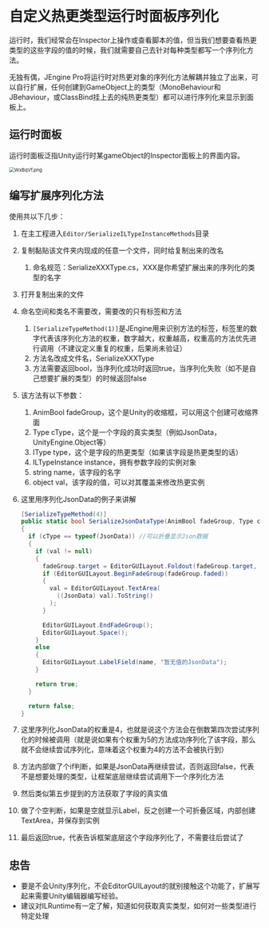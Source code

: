 # 自定义热更类型运行时面板序列化

运行时，我们经常会在Inspector上操作或查看脚本的值，但当我们想要查看热更类型的这些字段的值的时候，我们就需要自己去针对每种类型都写一个序列化方法。

无独有偶，JEngine Pro将运行时对热更对象的序列化方法解耦并独立了出来，可以自行扩展，任何创建到GameObject上的类型（MonoBehaviour和JBehaviour，或ClassBind挂上去的纯热更类型）都可以进行序列化来显示到面板上。

## 运行时面板

运行时面板泛指Unity运行时某gameObject的Inspector面板上的界面内容。

<img src="https://z3.ax1x.com/2021/08/06/fu96R1.png" alt="WxBqVf.png" style="zoom: 67%;" />


## 编写扩展序列化方法

使用共以下几步：

1. 在主工程进入```Editor/SerializeILTypeInstanceMethods```目录

2. 复制黏贴该文件夹内现成的任意一个文件，同时给复制出来的改名

   1. 命名规范：SerializeXXXType.cs，XXX是你希望扩展出来的序列化的类型的名字

3. 打开复制出来的文件

4. 命名空间和类名不需要改，需要改的只有标签和方法

   1. ```[SerializeTypeMethod(1)]```是JEngine用来识别方法的标签，标签里的数字代表该序列化方法的权重，数字越大，权重越高，权重高的方法优先进行调用（不建议定义重复的权重，后果尚未验证）
   2. 方法名改成文件名，SerializeXXXType
   3. 方法需要返回bool，当序列化成功时返回true，当序列化失败（如不是自己想要扩展的类型）的时候返回false

5. 该方法有以下参数：

   1. AnimBool fadeGroup，这个是Unity的收缩框，可以用这个创建可收缩界面
   2. Type cType，这个是一个字段的真实类型（例如JsonData，UnityEngine.Object等）
   3.  IType type，这个是字段的热更类型（如果该字段是热更类型的话）
   4. ILTypeInstance instance，拥有参数字段的实例对象
   6. string name，该字段的名字
   6. object val，该字段的值，可以对其覆盖来修改热更实例
   
6. 这里用序列化JsonData的例子来讲解

   ```c#
   [SerializeTypeMethod(4)]
   public static bool SerializeJsonDataType(AnimBool fadeGroup, Type cType, IType type, ILTypeInstance instance, string name, object val)
   {
     if (cType == typeof(JsonData)) //可以折叠显示Json数据
     {
       if (val != null)
       {
         fadeGroup.target = EditorGUILayout.Foldout(fadeGroup.target, name, true);
         if (EditorGUILayout.BeginFadeGroup(fadeGroup.faded))
         {
           val = EditorGUILayout.TextArea(
             ((JsonData) val).ToString()
           );
         }
   
         EditorGUILayout.EndFadeGroup();
         EditorGUILayout.Space();
       }
       else
       {
         EditorGUILayout.LabelField(name, "暂无值的JsonData");
       }
   
       return true;
     }
   
     return false;
   }
   ```
   
7. 这里序列化JsonData的权重是4，也就是说这个方法会在倒数第四次尝试序列化的时候被调用（就是说如果有个权重为5的方法成功序列化了该字段，那么就不会继续尝试序列化，意味着这个权重为4的方法不会被执行到）

8. 方法内部做了个if判断，如果是JsonData再继续尝试，否则返回false，代表不是想要处理的类型，让框架底层继续尝试调用下一个序列化方法

9. 然后类似第五步提到的方法获取了字段的真实值

10. 做了个空判断，如果是空就显示Label，反之创建一个可折叠区域，内部创建TextArea，并保存到实例

11. 最后返回true，代表告诉框架底层这个字段序列化了，不需要往后尝试了



## 忠告

- 要是不会Unity序列化，不会EditorGUILayout的就别接触这个功能了，扩展写起来需要Unity编辑器编写经验。
- 建议对ILRuntime有一定了解，知道如何获取真实类型，如何对一些类型进行特定处理
